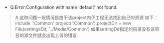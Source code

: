 * Q.Error:Configuration with name 'default' not found.
> A.这种问题一般情况是由于该project内子工程无法找到自己的资源
如下：
include ':Common'
project(':Common').projectDir = new File(settingsDir, '../Media/Common')
如果settingDir指定的目录没有该项目的源文件就会出现上诉的错误
